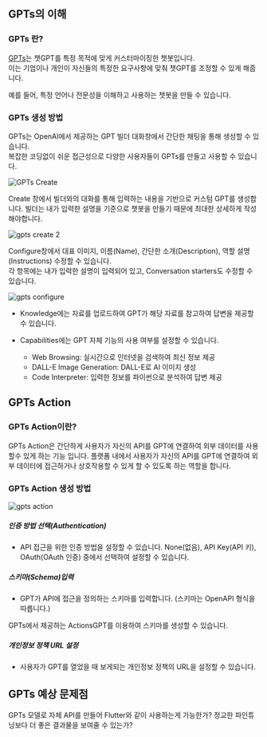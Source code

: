 ## GPTs의 이해

### GPTs 란?

[GPTs](https://chatgpt.com/gpts)는 챗GPT를 특정 목적에 맞게 커스터마이징한 챗봇입니다.  
이는 기업이나 개인이 자신들의 특정한 요구사항에 맞춰 챗GPT를 조정할 수 있게 해줍니다.  

예를 들어, 특정 언어나 전문성을 이해하고 사용하는 챗봇을 만들 수 있습니다.  

### GPTs 생성 방법

GPTs는 OpenAI에서 제공하는 GPT 빌더 대화창에서 간단한 채팅을 통해 생성할 수 있습니다.  
복잡한 코딩없이 쉬운 접근성으로 다양한 사용자들이 GPTs를 만들고 사용할 수 있습니다.

![GPTs Create](https://github.com/sjk0503/chatAPP/assets/100744515/513834f1-0302-4731-a2dd-a7f9978a63ea)

Create 창에서 빌더와의 대화를 통해 입력하는 내용을 기반으로 커스텀 GPT를 생성합니다.
빌더는 내가 입력한 설명을 기준으로 챗봇을 만들기 때문에 최대한 상세하게 작성해야합니다.

![gpts create 2](https://github.com/sjk0503/chatAPP/assets/100744515/cff7bb36-e878-4959-9a53-b74645a2cf22)

Configure창에서 대표 이미지, 이름(Name), 간단한 소개(Description), 역할 설명(Instructions) 수정할 수 있습니다.  
각 항목에는 내가 입력한 설명이 입력되어 있고, Conversation starters도 수정할 수 있습니다.

![gpts configure](https://github.com/sjk0503/chatAPP/assets/100744515/3c0c1fc5-7d8a-413b-9fc4-7e308814bdd7)

- Knowledge에는 자료를 업로드하여 GPT가 해당 자료를 참고하여 답변을 제공할 수 있습니다.
- Capabilities에는 GPT 자체 기능의 사용 여부를 설정할 수 있습니다.

  - Web Browsing: 실시간으로 인터넷을 검색하여 최신 정보 제공
  - DALL-E Image Generation: DALL-E로 AI 이미지 생성
  - Code Interpreter: 입력한 정보를 파이썬으로 분석하여 답변 제공

## GPTs Action

### GPTs Action이란?

GPTs Action은 간단하게 사용자가 자신의 API를 GPT에 연결하여 외부 데이터를 사용 할수 있게 하는 기능 입니다. 플랫폼 내에서 사용자가 자신의 API를 GPT에 연결하여 외부 데이터에 접근하거나 상호작용할 수 있게 할 수 있도록 하는 역할을 합니다.

### GPTs Action 생성 방법

![gpts action](https://github.com/sjk0503/chatAPP/assets/100744515/177ff416-e178-462f-ab1d-9d4274220723)

##### 인증 방법 선택(Authentication)

- API 접근을 위한 인증 방법을 설정할 수 있습니다.
None(없음), API Key(API 키), OAuth(OAuth 인증) 중에서 선택하여 설정할 수 있습니다.

##### 스키마(Schema)입력

- GPT가 API에 접근을 정의하는 스키마를 입력합니다. (스키마는 OpenAPI 형식을 따릅니다.)

GPTs에서 제공하는 ActionsGPT를 이용하여 스키마를 생성할 수 있습니다.

##### 개인정보 정책 URL 설정

- 사용자가 GPT를 열었을 때 보게되는 개인정보 정책의 URL을 설정할 수 있습니다.

## GPTs 예상 문제점

GPTs 모델로 자체 API를 만들어 Flutter와 같이 사용하는게 가능한가?
정교한 파인튜닝보다 더 좋은 결과물을 보여줄 수 있는가?
